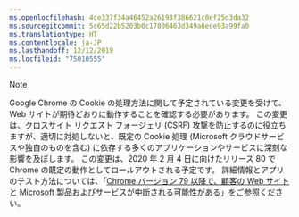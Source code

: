 ```yaml
---
ms.openlocfilehash: 4ce337f34a46452a26193f386621c0ef25d3da32
ms.sourcegitcommit: 5c65d22b5203b0c17806463d349a6ede93a99fa0
ms.translationtype: HT
ms.contentlocale: ja-JP
ms.lasthandoff: 12/12/2019
ms.locfileid: "75010555"
---
```

> [!NOTE] 
> Google Chrome の Cookie の処理方法に関して予定されている変更を受けて、Web サイトが期待どおりに動作することを確認する必要があります。 この変更は、クロスサイト リクエスト フォージェリ (CSRF) 攻撃を防止するのに役立ちますが、適切に対処しないと、既定の Cookie 処理 (Microsoft クラウドサービスや独自のものを含む) に依存する多くのアプリケーションやサービスに深刻な影響を及ぼします。 この変更は、2020 年 2 月 4 日に向けたリリース 80 で Chrome の既定の動作としてロールアウトされる予定です。 詳細情報とアプリのテスト方法については、「[Chrome バージョン 79 以降で、顧客の Web サイトと Microsoft 製品およびサービスが中断される可能性がある](https://support.microsoft.com/help/4522904/potential-disruption-to-customer-websites-in-latest-chrome)」をご参照ください。